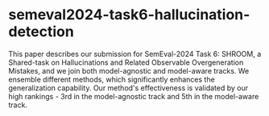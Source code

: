 # semeval2024-task6-hallucination-detection

This paper describes our submission for SemEval-2024 Task 6: SHROOM, a Shared-task on Hallucinations and Related Observable Overgeneration Mistakes, and we join both model-agnostic and model-aware tracks. We ensemble different methods, which significantly enhances the generalization capability. Our method's effectiveness is validated by our high rankings - 3rd in the model-agnostic track and 5th in the model-aware track.


